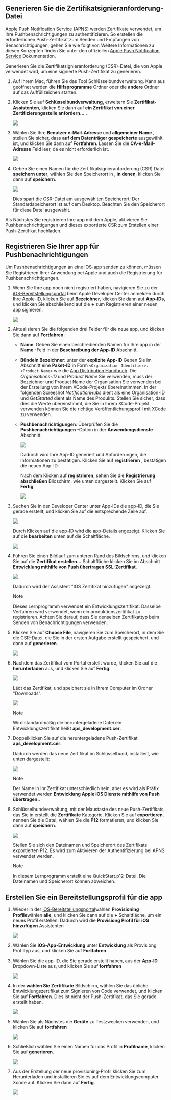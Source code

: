 

## <a name="generate-the-certificate-signing-request-file"></a>Generieren Sie die Zertifikatsignieranforderung-Datei
Apple Push Notification Service (APNS) werden Zertifikate verwendet, um Ihre Pushbenachrichtigungen zu authentifizieren. So erstellen die erforderlichen Push-Zertifikat zum Senden und Empfangen von Benachrichtigungen, gehen Sie wie folgt vor. Weitere Informationen zu diesen Konzepten finden Sie unter den offiziellen [Apple Push Notification Service](http://go.microsoft.com/fwlink/p/?LinkId=272584) Dokumentation.

Generieren Sie die Zertifikatsignieranforderung (CSR)-Datei, die von Apple verwendet wird, um eine signierte Push-Zertifikat zu generieren.

1. Auf Ihrem Mac, führen Sie das Tool Schlüsselbundverwaltung. Kann aus geöffnet werden die **Hilfsprogramme** Ordner oder die **andere** Ordner auf das Auffüllzeichen starten.
2. Klicken Sie auf **Schlüsselbundverwaltung**, erweitern Sie **Zertifikat-Assistenten**, klicken Sie dann auf **ein Zertifikat von einer Zertifizierungsstelle anfordern...** .
   
      ![](./media/notification-hubs-enable-apple-push-notifications/notification-hubs-request-cert-from-ca.png)
3. Wählen Sie Ihre **Benutzer e-Mail-Adresse** und **allgemeiner Name** , stellen Sie sicher, dass **auf dem Datenträger gespeicherte** ausgewählt ist, und klicken Sie dann auf **Fortfahren**. Lassen Sie die **CA-e-Mail-Adresse** Feld leer, da es nicht erforderlich ist.
   
      ![](./media/notification-hubs-enable-apple-push-notifications/notification-hubs-csr-info.png)
4. Geben Sie einen Namen für die Zertifikatsignieranforderung (CSR) Datei **speichern unter**, wählen Sie den Speicherort in **, in denen**, klicken Sie dann auf **speichern**.
   
      ![](./media/notification-hubs-enable-apple-push-notifications/notification-hubs-save-csr.png)
   
      Dies spart die CSR-Datei am ausgewählten Speicherort; Der Standardspeicherort ist auf dem Desktop. Beachten Sie den Speicherort für diese Datei ausgewählt.

Als Nächstes Sie registrieren Ihre app mit dem Apple, aktivieren Sie Pushbenachrichtigungen und dieses exportierte CSR zum Erstellen einer Push-Zertifikat hochladen.

## <a name="register-your-app-for-push-notifications"></a>Registrieren Sie Ihrer app für Pushbenachrichtigungen
Um Pushbenachrichtigungen an eine iOS-app senden zu können, müssen Sie Registrieren Ihrer Anwendung bei Apple und auch die Registrierung für Pushbenachrichtigungen.  

1. Wenn Sie Ihre app noch nicht registriert haben, navigieren Sie zu der <a href="http://go.microsoft.com/fwlink/p/?LinkId=272456" target="_blank">iOS-Bereitstellungsportal</a> beim Apple Developer Center anmelden durch Ihre Apple-ID, klicken Sie auf **Bezeichner**, klicken Sie dann auf **App-IDs**, und klicken Sie abschließend auf die  **+**  zum Registrieren einer neuen app signieren.
   
      ![](./media/notification-hubs-enable-apple-push-notifications/notification-hubs-ios-appids.png)
      
2. Aktualisieren Sie die folgenden drei Felder für die neue app, und klicken Sie dann auf **Fortfahren**:
   
   * **Name**: Geben Sie einen beschreibenden Namen für Ihre app in der **Name** -Feld in der **Beschreibung der App-ID** Abschnitt.
   * **Bündeln Bezeichner**: unter der **explizite App-ID** Geben Sie im Abschnitt eine **Paket-ID** in Form `<Organization Identifier>.<Product Name>` wie die [App Distribution Handbuch](https://developer.apple.com/library/mac/documentation/IDEs/Conceptual/AppDistributionGuide/ConfiguringYourApp/ConfiguringYourApp.html#//apple_ref/doc/uid/TP40012582-CH28-SW8). Die *Organisations-ID* und *Product Name* Sie verwenden, muss der Bezeichner und Product Name der Organisation Sie verwenden bei der Erstellung von Ihrem XCode-Projekts übereinstimmen. In der folgenden Screeshot *NotificationHubs* dient als eine Organisation-ID und *GetStarted* dient als Name des Produkts. Stellen Sie sicher, dass dies die Werte übereinstimmt, die Sie in Ihrem XCode-Projekt verwenden können Sie die richtige Veröffentlichungsprofil mit XCode zu verwenden. 
   * **Pushbenachrichtigungen**: Überprüfen Sie die **Pushbenachrichtigungen** -Option in der **Anwendungsdienste** Abschnitt.
     
      ![](./media/notification-hubs-enable-apple-push-notifications/notification-hubs-new-appid-info.png)
     
      Dadurch wird Ihre App-ID generiert und Anforderungen, die Informationen zu bestätigen. Klicken Sie auf **registrieren** , bestätigen die neuen App-ID.
     
      Nach dem Klicken auf **registrieren**, sehen Sie die **Registrierung abschließen** Bildschirm, wie unten dargestellt. Klicken Sie auf **Fertig**.
      
      ![](./media/notification-hubs-enable-apple-push-notifications/notification-hubs-appid-registration-complete.png)


1. Suchen Sie in der Developer Center unter App-IDs die app-ID, die Sie gerade erstellt, und klicken Sie auf die entsprechende Zeile auf.
   
      ![](./media/notification-hubs-enable-apple-push-notifications/notification-hubs-ios-appids2.png)
   
      Durch Klicken auf die app-ID wird die app-Details angezeigt. Klicken Sie auf die **bearbeiten** unten auf die Schaltfläche.
   
      ![](./media/notification-hubs-enable-apple-push-notifications/notification-hubs-edit-appid.png)
      
2. Führen Sie einen Bildlauf zum unteren Rand des Bildschirms, und klicken Sie auf die **Zertifikat erstellen...**  Schaltfläche klicken Sie im Abschnitt **Entwicklung mithilfe von Push übertragen SSL-Zertifikat**.
   
      ![](./media/notification-hubs-enable-apple-push-notifications/notification-hubs-appid-create-cert.png)
   
      Dadurch wird der Assistent "IOS Zertifikat hinzufügen" angezeigt.
   
   > [!NOTE]
   > Dieses Lernprogramm verwendet ein Entwicklungszertifikat. Dasselbe Verfahren wird verwendet, wenn ein produktionszertifikat zu registrieren. Achten Sie darauf, dass Sie denselben Zertifikattyp beim Senden von Benachrichtigungen verwenden.
   > 
   > 
3. Klicken Sie auf **Choose File**, navigieren Sie zum Speicherort, in dem Sie die CSR-Datei, die Sie in der ersten Aufgabe erstellt gespeichert, und dann auf **generieren**.
   
      ![](./media/notification-hubs-enable-apple-push-notifications/notification-hubs-appid-cert-choose-csr.png)
4. Nachdem das Zertifikat vom Portal erstellt wurde, klicken Sie auf die **herunterladen** aus, und klicken Sie auf **Fertig**.
   
      ![](./media/notification-hubs-enable-apple-push-notifications/notification-hubs-appid-download-cert.png)
   
      Lädt das Zertifikat, und speichert sie in Ihrem Computer im Ordner "Downloads".
   
      ![](./media/notification-hubs-enable-apple-push-notifications/notification-hubs-cert-downloaded.png)
   
   > [!NOTE]
   > Wird standardmäßig die heruntergeladene Datei ein Entwicklungszertifikat heißt **aps_development.cer**.
   > 
   > 
5. Doppelklicken Sie auf die heruntergeladene Push-Zertifikat **aps_development.cer**.
   
      Dadurch werden das neue Zertifikat im Schlüsselbund, installiert, wie unten dargestellt:
   
      ![](./media/notification-hubs-enable-apple-push-notifications/notification-hubs-cert-in-keychain.png)
   
   > [!NOTE]
   > Der Name in Ihr Zertifikat unterschiedlich sein, aber es wird als Präfix verwendet werden **Entwicklung Apple iOS Dienste mithilfe von Push übertragen:**.
   > 
   > 
6. Schlüsselbundverwaltung, mit der Maustaste des neue Push-Zertifikats, das Sie in erstellt die **Zertifikate** Kategorie. Klicken Sie auf **exportieren**, nennen Sie die Datei, wählen Sie die **P12** formatieren, und klicken Sie dann auf **speichern**.
   
    ![](./media/notification-hubs-enable-apple-push-notifications/notification-hubs-export-cert-p12.png)
   
    Stellen Sie sich den Dateinamen und Speicherort des Zertifikats exportierten P12. Es wird zum Aktivieren der Authentifizierung bei APNS verwendet werden.
   
   > [!NOTE]
   > In diesem Lernprogramm erstellt eine QuickStart.p12-Datei. Die Dateinamen und Speicherort können abweichen.
   > 
   > 

## <a name="create-a-provisioning-profile-for-the-app"></a>Erstellen Sie ein Bereitstellungsprofil für die app
1. Wieder in der <a href="http://go.microsoft.com/fwlink/p/?LinkId=272456" target="_blank">iOS-Bereitstellungsportal</a>wählen **Provisioning Profile**wählen **alle**, und klicken Sie dann auf die  **+**  Schaltfläche, um ein neues Profil erstellen. Dadurch wird die **Provisiong Profil für iOS hinzufügen** Assistenten
   
      ![](./media/notification-hubs-enable-apple-push-notifications/notification-hubs-new-provisioning-profile.png)
2. Wählen Sie **iOS-App-Entwicklung** unter **Entwicklung** als Provisiong Profiltyp aus, und klicken Sie auf **Fortfahren**. 
3. Wählen Sie die app-ID, die Sie gerade erstellt haben, aus der **App-ID** Dropdown-Liste aus, und klicken Sie auf **fortfahren**
   
      ![](./media/notification-hubs-enable-apple-push-notifications/notification-hubs-select-appid-for-provisioning.png)
4. In der **wählen Sie Zertifikate** Bildschirm, wählen Sie das übliche Entwicklungszertifikat zum Signieren von Code verwendet, und klicken Sie auf **Fortfahren**. Dies ist nicht der Push-Zertifikat, das Sie gerade erstellt haben.
   
      ![](./media/notification-hubs-enable-apple-push-notifications/notification-hubs-provisioning-select-cert.png)
5. Wählen Sie als Nächstes die **Geräte** zu Testzwecken verwenden, und klicken Sie auf **fortfahren**
   
      ![](./media/notification-hubs-enable-apple-push-notifications/notification-hubs-provisioning-select-devices.png)
6. Schließlich wählen Sie einen Namen für das Profil in **Profilname**, klicken Sie auf **generieren**.
   
      ![](./media/notification-hubs-enable-apple-push-notifications/notification-hubs-provisioning-name-profile.png)
7. Aus der Erstellung der neue provisioning-Profil klicken Sie zum Herunterladen und installieren Sie es auf dem Entwicklungscomputer Xcode auf. Klicken Sie dann auf **Fertig**.
   
      ![](./media/notification-hubs-enable-apple-push-notifications/notification-hubs-provisioning-profile-ready.png)
